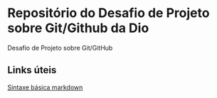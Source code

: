 # Repositório do Desafio de Projeto sobre Git/Github da Dio
Desafio de Projeto sobre Git/GitHub
## Links úteis 
[Sintaxe básica markdown](https://www.markdownguide.org/basic-syntax/)

